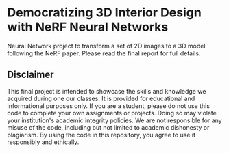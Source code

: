 # Democratizing 3D Interior Design with NeRF Neural Networks

Neural Network project to transform a set of 2D images to a 3D model following the NeRF paper. Please read the final report for full details.

## Disclaimer

This final project is intended to showcase the skills and knowledge we acquired during one our classes. It is provided for educational and informational purposes only. If you are a student, please do not use this code to complete your own assignments or projects. Doing so may violate your institution's academic integrity policies. We are not responsible for any misuse of the code, including but not limited to academic dishonesty or plagiarism. By using the code in this repository, you agree to use it responsibly and ethically.
